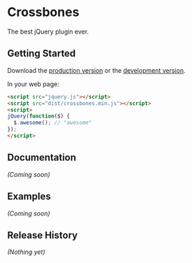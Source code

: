 # Crossbones

The best jQuery plugin ever.

## Getting Started
Download the [production version][min] or the [development version][max].

[min]: https://raw.github.com//crossbones/master/dist/crossbones.min.js
[max]: https://raw.github.com//crossbones/master/dist/crossbones.js

In your web page:

```html
<script src="jquery.js"></script>
<script src="dist/crossbones.min.js"></script>
<script>
jQuery(function($) {
  $.awesome(); // "awesome"
});
</script>
```

## Documentation
_(Coming soon)_

## Examples
_(Coming soon)_

## Release History
_(Nothing yet)_
